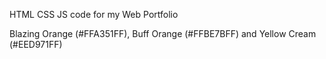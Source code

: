 HTML CSS JS code for my Web Portfolio

Blazing Orange (#FFA351FF), Buff Orange (#FFBE7BFF) and Yellow Cream (#EED971FF) 
